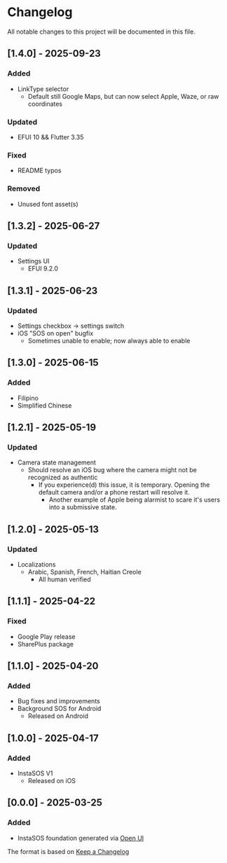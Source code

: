 # Changelog

All notable changes to this project will be documented in this file.

## [1.4.0] - 2025-09-23
### Added
- LinkType selector
  - Default still Google Maps, but can now select Apple, Waze, or raw coordinates

### Updated
- EFUI 10 && Flutter 3.35

### Fixed
- README typos

### Removed
- Unused font asset(s)

## [1.3.2] - 2025-06-27
### Updated
- Settings UI
  - EFUI 9.2.0

## [1.3.1] - 2025-06-23
### Updated
- Settings checkbox -> settings switch
- iOS "SOS on open" bugfix
  - Sometimes unable to enable; now always able to enable

## [1.3.0] - 2025-06-15
### Added
- Filipino
- Simplified Chinese

## [1.2.1] - 2025-05-19
### Updated
- Camera state management
  - Should resolve an iOS bug where the camera might not be recognized as authentic
    - If you experience(d) this issue, it is temporary. Opening the default camera and/or a phone restart will resolve it.
      - Another example of Apple being alarmist to scare it's users into a submissive state.

## [1.2.0] - 2025-05-13
### Updated
- Localizations
  - Arabic, Spanish, French, Haitian Creole
    - All human verified

## [1.1.1] - 2025-04-22
### Fixed
- Google Play release
- SharePlus package

## [1.1.0] - 2025-04-20
### Added
- Bug fixes and improvements
- Background SOS for Android
  - Released on Android

## [1.0.0] - 2025-04-17
### Added
- InstaSOS V1
  - Released on iOS

## [0.0.0] - 2025-03-25
### Added
- InstaSOS foundation generated via [Open UI](https://www.empathetech.net/#/products/open-ui)

The format is based on [Keep a Changelog](https://keepachangelog.com/en/1.0.0/)
